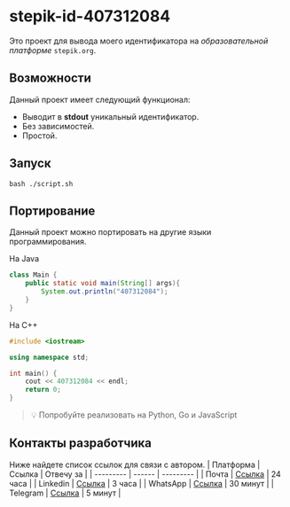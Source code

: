 # stepik-id-407312084
Это проект для вывода моего идентификатора на *образовательной платформе* `stepik.org`.
## Возможности
Данный проект имеет следующий функционал:
- Выводит в **stdout** уникальный идентификатор.
- Без зависимостей.
- Простой.
## Запуск
    bash ./script.sh
## Портирование
Данный проект можно портировать на другие языки программирования.

На Java
```java
class Main {
    public static void main(String[] args){
        System.out.println("407312084");
    }
}
```

На С++
```c++
#include <iostream>

using namespace std;

int main() {
    cout << 407312084 << endl;
    return 0;
}
```
> 💡 Попробуйте реализовать на Python, Go и JavaScript
## Контакты разработчика
Ниже найдете список ссылок для связи с автором.
| Платформа | Ссылка | Отвечу за |
| --------- | ------ | --------- |
| Почта    | [Ссылка](mailto:ananinura@gmail.com) | 24 часа  |
| Linkedin | [Ссылка](https://linkedin.com)       | 3 часа   |
| WhatsApp | [Ссылка](https://wa.me/+777777777)   | 30 минут |
| Telegram | [Ссылка](https://telegram.web.com)   | 5 минут  |